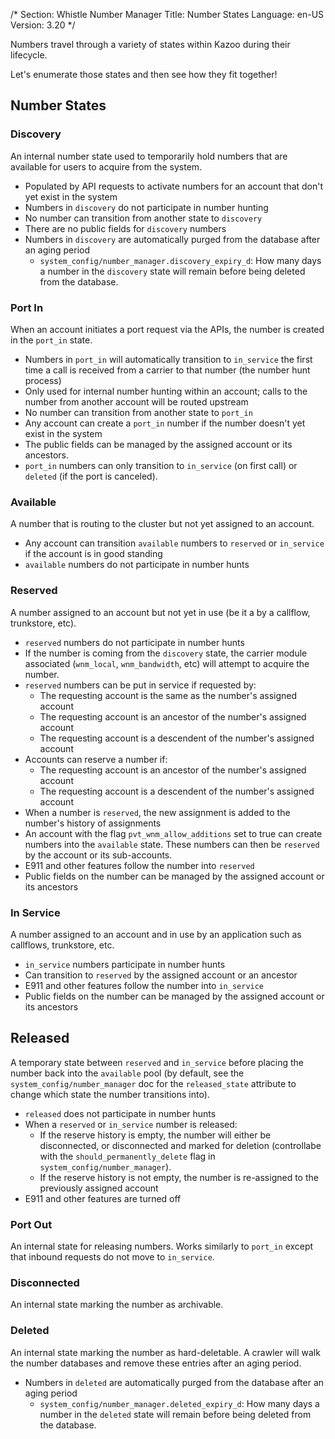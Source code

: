 /*
Section: Whistle Number Manager
Title: Number States
Language: en-US
Version: 3.20
*/

Numbers travel through a variety of states within Kazoo during their lifecycle.

Let's enumerate those states and then see how they fit together!

## Number States

### Discovery

An internal number state used to temporarily hold numbers that are available for users to acquire from the system.

* Populated by API requests to activate numbers for an account that don't yet exist in the system
* Numbers in `discovery` do not participate in number hunting
* No number can transition from another state to `discovery`
* There are no public fields for `discovery` numbers
* Numbers in `discovery` are automatically purged from the database after an aging period
    * `system_config/number_manager.discovery_expiry_d`: How many days a number in the `discovery` state will remain before being deleted from the database.

### Port In

When an account initiates a port request via the APIs, the number is created in the `port_in` state.

* Numbers in `port_in` will automatically transition to `in_service` the first time a call is received from a carrier to that number (the number hunt process)
* Only used for internal number hunting within an account; calls to the number from another account will be routed upstream
* No number can transition from another state to `port_in`
* Any account can create a `port_in` number if the number doesn't yet exist in the system
* The public fields can be managed by the assigned account or its ancestors.
* `port_in` numbers can only transition to `in_service` (on first call) or `deleted` (if the port is canceled).

### Available

A number that is routing to the cluster but not yet assigned to an account.

* Any account can transition `available` numbers to `reserved` or `in_service` if the account is in good standing
* `available` numbers do not participate in number hunts

### Reserved

A number assigned to an account but not yet in use (be it a by a callflow, trunkstore, etc).

* `reserved` numbers do not participate in number hunts
* If the number is coming from the `discovery` state, the carrier module associated (`wnm_local`, `wnm_bandwidth`, etc) will attempt to acquire the number.
* `reserved` numbers can be put in service if requested by:
    * The requesting account is the same as the number's assigned account
    * The requesting account is an ancestor of the number's assigned account
    * The requesting account is a descendent of the number's assigned account
* Accounts can reserve a number if:
    * The requesting account is an ancestor of the number's assigned account
    * The requesting account is a descendent of the number's assigned account
* When a number is `reserved`, the new assignment is added to the number's history of assignments
* An account with the flag `pvt_wnm_allow_additions` set to true can create numbers into the `available` state. These numbers can then be `reserved` by the account or its sub-accounts.
* E911 and other features follow the number into `reserved`
* Public fields on the number can be managed by the assigned account or its ancestors

### In Service

A number assigned to an account and in use by an application such as callflows, trunkstore, etc.

* `in_service` numbers participate in number hunts
* Can transition to `reserved` by the assigned account or an ancestor
* E911 and other features follow the number into `in_service`
* Public fields on the number can be managed by the assigned account or its ancestors

## Released

A temporary state between `reserved` and `in_service` before placing the number back into the `available` pool (by default, see the `system_config/number_manager` doc for the `released_state` attribute to change which state the number transitions into).

* `released` does not participate in number hunts
* When a `reserved` or `in_service` number is released:
    * If the reserve history is empty, the number will either be disconnected, or disconnected and marked for deletion (controllabe with the `should_permanently_delete` flag in `system_config/number_manager`).
    * If the reserve history is not empty, the number is re-assigned to the previously assigned account
* E911 and other features are turned off

### Port Out

An internal state for releasing numbers. Works similarly to `port_in` except that inbound requests do not move to `in_service`.

### Disconnected

An internal state marking the number as archivable.

### Deleted

An internal state marking the number as hard-deletable. A crawler will walk the number databases and remove these entries after an aging period.

* Numbers in `deleted` are automatically purged from the database after an aging period
    * `system_config/number_manager.deleted_expiry_d`: How many days a number in the `deleted` state will remain before being deleted from the database.
